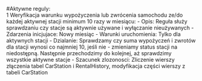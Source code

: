 #Aktywne reguly:   
1  Weryfikacja warunku wypożyczenia lub zwrócenia samochodu ze/do każdej aktywnej stacji minimum 10 razy w miesiącu:
	- Opis: Reguła służy sprawdzaniu czy stacje są aktywnie używane i wyłączanie nieużywanych
	- Zdarzenia inicjujace: Nowy miesiąc
	- Warunki uruchomienia: Tylko dla aktywnych stacji
	- Dzialanie: Sprawdzamy czy suma wypożyczeń i zwrotów dla stacji wynosi co najmniej 10, jeśli nie - zmieniamy status stacji na niedostępną. Następnie przechodzimy do kolejnej, aż sprawdzimy wszystkie aktywne stacje
	- Szacunek zlozonosci: Zliczenie wierszy złączenia tabel CarStation i RentalHistory, modyfikacja części wierszy z tabeli CarStation
